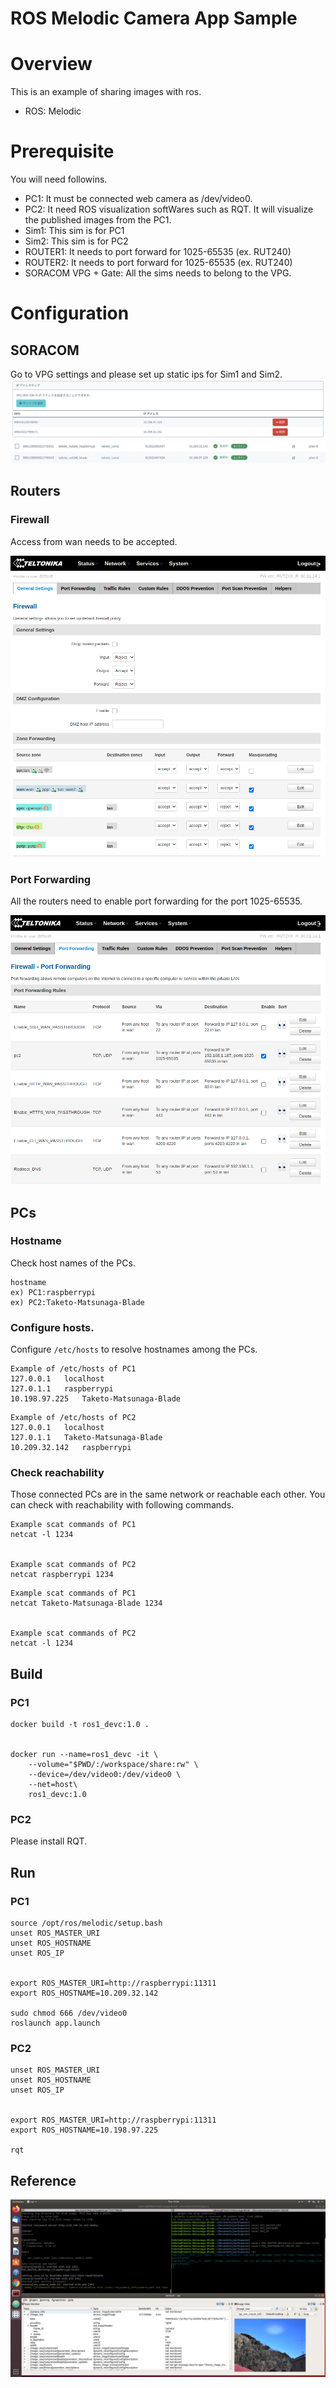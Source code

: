 # ROS Melodic Camera App Sample

# Overview

This is an example of sharing images with ros.

- ROS: Melodic

# Prerequisite

You will need followins.

- PC1: It must be connected web camera as /dev/video0.
- PC2: It need ROS visualization softWares such as RQT. It will visualize the published images from the PC1.
- Sim1: This sim is for PC1
- Sim2: This sim is for PC2
- ROUTER1: It needs to port forward for 1025-65535 (ex. RUT240)
- ROUTER2: It needs to port forward for 1025-65535 (ex. RUT240)
- SORACOM VPG + Gate: All the sims needs to belong to the VPG.

# Configuration

## SORACOM

Go to VPG settings and please set up static ips for Sim1 and Sim2.
![SORACOM Static IPs](Contents/Soracom_gate_staticip.png)
![SORACOM Routers](Contents/soracom_routers.png)

## Routers

### Firewall

Access from wan needs to be accepted.

![SORACOM Firewall WAN](Contents/Router_Firewall.png)

### Port Forwarding

All the routers need to enable port forwarding for the port 1025-65535.

![SORACOM Port Forwarding](Contents/Router_PortForwarding.png)

## PCs

### Hostname

Check host names of the PCs.

```
hostname
ex) PC1:raspberrypi
ex) PC2:Taketo-Matsunaga-Blade
```

### Configure hosts.

Configure `/etc/hosts` to resolve hostnames among the PCs.

```
Example of /etc/hosts of PC1
127.0.0.1	localhost
127.0.1.1	raspberrypi
10.198.97.225	Taketo-Matsunaga-Blade
```

```
Example of /etc/hosts of PC2
127.0.0.1	localhost
127.0.1.1	Taketo-Matsunaga-Blade
10.209.32.142	raspberrypi
```

### Check reachability

Those connected PCs are in the same network or reachable each other.
You can check with reachability with following commands.

```
Example scat commands of PC1
netcat -l 1234


Example scat commands of PC2
netcat raspberrypi 1234

```

```
Example scat commands of PC1
netcat Taketo-Matsunaga-Blade 1234


Example scat commands of PC2
netcat -l 1234

```

## Build

### PC1

```
docker build -t ros1_devc:1.0 .


docker run --name=ros1_devc -it \
    --volume="$PWD/:/workspace/share:rw" \
    --device=/dev/video0:/dev/video0 \
    --net=host\
    ros1_devc:1.0

```

### PC2

Please install RQT.

## Run

### PC1

```
source /opt/ros/melodic/setup.bash
unset ROS_MASTER_URI
unset ROS_HOSTNAME
unset ROS_IP


export ROS_MASTER_URI=http://raspberrypi:11311
export ROS_HOSTNAME=10.209.32.142

sudo chmod 666 /dev/video0
roslaunch app.launch
```

### PC2

```
unset ROS_MASTER_URI
unset ROS_HOSTNAME
unset ROS_IP


export ROS_MASTER_URI=http://raspberrypi:11311
export ROS_HOSTNAME=10.198.97.225

rqt
```

## Reference

![Example of Image Sharing](Contents/ImageSharingSample.png)
